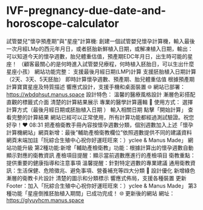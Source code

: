 # IVF-pregnancy-due-date-and-horoscope-calculator
試管嬰兒"懷孕預產期"與"星座"計算機: 創建一個試管嬰兒懷孕計算機，輸入最後一次月經LMp的西元年月日，或者胚胎新鮮植入日期，或解凍植入日期，輸出：可以知道今天的懷孕週數，胎兒體重估值，預產期EDC年月日，出生時可能的星座！ （顧客最關心的是何時進入試管嬰兒療程，何時植入胚胎日，可以生出什麼星座小孩）
網站功能完整：
支援最後月經日期(LMP)計算
支援胚胎植入日期計算（2天、3天、5天胚胎）
即時計算懷孕週數、預產期、胎兒體重估值
根據預產期計算寶寶星座及特質描述
響應式設計，支援手機和桌面裝置
🌐 網站已部署：https://wbdqhsut.manus.space
設計特色：
溫馨的醫療風格設計
漸層色彩搭配
直觀的標籤式介面
清楚的計算結果展示
專業的醫學計算邏輯
📱 使用方式：
選擇計算方式（最後月經日期或胚胎植入日期 ）
輸入相關日期
點擊「開始計算」
查看完整的計算結果
網站已經可以正常使用，所有計算功能都經過測試驗證。祝您好孕！❤️
08:31
把產檢衛教手冊內容按懷孕週數分類，個別週數加入上述「懷孕計算機網站」網頁新增：最後”輔助產檢衛教欄位”依照週數提供不同的建議資料
網頁末端加註「阮綜合生殖中心祝你好運旺旺來：）yclee & Manus Made」
網站功能升級
第2種功能:新增「輔助產檢衛教」功能：根據計算出的懷孕週數自動顯示對應的衛教資訊
產檢項目提醒：顯示當前週數應進行的產檢項目
衛教重點：提供重要的健康指導和注意事項
溫馨提醒：針對特定週數的專業建議
通用衛教資訊：生活保健、危險徵兆、避免事項、營養補充等四大分類
🎨 設計優化
新增綠色漸層的衛教卡片設計
清楚的圖示和分類標示
響應式佈局，支援各種裝置
更新Footer：加入「阮綜合生殖中心祝你好運旺旺來：）yclee & Manus Made」
第3種功能「星座倒推胚胎植入期間」已成功完成！
🌐 更新後的網站
網址：https://glyuyhcm.manus.space
